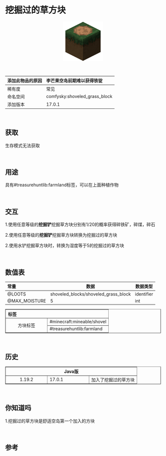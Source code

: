 # 挖掘过的草方块

<div align=center><img src=../../../resources/icon/shoveled_grass_block-128px.png></div>

​        

| 添加此物品的原因 | 李芒果空岛前期难以获得铁锭    |
| :--------------- | :---------------------------- |
| 稀有度           | 常见                          |
| 命名空间         | comfysky:shoveled_grass_block |
| 添加版本         | 17.0.1                        |

​          

## 获取

生存模式无法获取

​         

## 用途

具有#treasurehuntlib:farmland标签，可以在上面种植作物

​     

## 交互

1.使用任意等级的**挖掘铲**挖掘草方块分别有1/20的概率获得碎铁矿，碎煤，碎石

2.使用任意等级的**挖掘铲**挖掘草方块转换为挖掘过的草方块

2.使用水铲挖掘草方块时，转换为湿度等于5的挖掘过的草方块

​         

## 数值表

| 常量          | 数据                                 | 数据类型   |
| :------------ | ------------------------------------ | ---------- |
| @LOOTS        | shoveled_blocks/shoveled_grass_block | identifier |
| @MAX_MOISTURE | 5                                    | int        |

<table border=1> <tr> <th align=left colspan=3> 标签 </th> </tr> <tr> <td align=center rowspan=2 width=120; style="vertical-align:middle"> 方块标签 </td> <td> #minecraft:mineable/shovel </td> </tr> <tr> <td> #treasurehuntlib:farmland </td> </tr> </table>

​          

## 历史

<table border=1><tr> <th align=center colspan=3>Java版</th></tr><tr> <td align=center rowspan=1 width=120; style="vertical-align:middle">1.19.2</td><td width=120;>17.0.1</td> <td>加入了挖掘过的草方块</td> </tr> </table>

​         

## 你知道吗

1.挖掘过的草方块是舒适空岛第一个加入的方块

​        

## 参考





